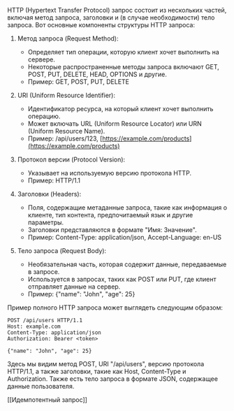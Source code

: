 HTTP (Hypertext Transfer Protocol) запрос состоит из нескольких частей, включая метод запроса, заголовки и (в случае необходимости) тело запроса. Вот основные компоненты структуры HTTP запроса:

1. Метод запроса (Request Method):
    
    - Определяет тип операции, которую клиент хочет выполнить на сервере.
    - Некоторые распространенные методы запроса включают GET, POST, PUT, DELETE, HEAD, OPTIONS и другие.
    - Пример: GET, POST, PUT, DELETE
2. URI (Uniform Resource Identifier):
    
    - Идентификатор ресурса, на который клиент хочет выполнить операцию.
    - Может включать URL (Uniform Resource Locator) или URN (Uniform Resource Name).
    - Пример: /api/users/123, [https://example.com/products](https://example.com/products)
3. Протокол версии (Protocol Version):
    
    - Указывает на используемую версию протокола HTTP.
    - Пример: HTTP/1.1
4. Заголовки (Headers):
    
    - Поля, содержащие метаданные запроса, такие как информация о клиенте, тип контента, предпочитаемый язык и другие параметры.
    - Заголовки представляются в формате "Имя: Значение".
    - Пример: Content-Type: application/json, Accept-Language: en-US
5. Тело запроса (Request Body):
    
    - Необязательная часть, которая содержит данные, передаваемые в запросе.
    - Используется в запросах, таких как POST или PUT, где клиент отправляет данные на сервер.
    - Пример: {"name": "John", "age": 25}

Пример полного HTTP запроса может выглядеть следующим образом:

```
POST /api/users HTTP/1.1
Host: example.com
Content-Type: application/json
Authorization: Bearer <token>

{"name": "John", "age": 25}
```

Здесь мы видим метод POST, URI "/api/users", версию протокола HTTP/1.1, а также заголовки, такие как Host, Content-Type и Authorization. Также есть тело запроса в формате JSON, содержащее данные пользователя.

[[Идемпотентный запрос]]